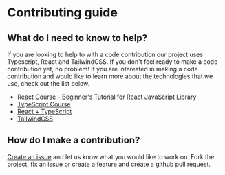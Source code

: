 # Contributing guide

## What do I need to know to help?

If you are looking to help to with a code contribution our project uses
Typescript, React and TailwindCSS. If you don't feel ready to make a code
contribution yet, no problem!
If you are interested in making a code contribution and would like to learn
more about the technologies that we use, check out the list below.

- [React Course - Beginner's Tutorial for React JavaScript Library](https://www.youtube.com/watch?v=bMknfKXIFA8)
- [TypeScript Course](https://www.youtube.com/watch?v=BwuLxPH8IDs)
- [React + TypeScript](https://www.youtube.com/watch?v=jrKcJxF0lAU)
- [TailwindCSS](https://tailwindcss.com/)

## How do I make a contribution?

[Create an issue](https://github.com/flov/hitchlog-nextjs/issues/new) and let us know what you would like to work on.
Fork the project, fix an issue or create a feature and create a github pull request.
